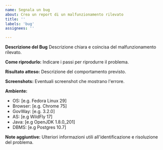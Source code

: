 ```yaml
---
name: Segnala un bug
about: Crea un report di un malfunzionamento rilevato
title: ''
labels: 'bug'
assignees: ''

---
```


**Descrizione del Bug**
Descrizione chiara e coincisa del malfunzionamento rilevato.

**Come riprodurlo:**
Indicare i passi per riprodurre il problema.

**Risultato atteso:**
Descrizione del comportamento previsto.

**Screenshots:**
Eventuali screenshot che mostrano l'errore.

**Ambiente:**
 - OS: [e.g. Fedora Linux 29]
 - Browser: [e.g. Chrome 75]
 - GovWay: [e.g. 3.2.0]
 - AS: [e.g WildFly 17]
 - Java: [e.g OpenJDK 1.8.0_201]
 - DBMS: [e.g Postgres 10.7]

**Note aggiuntive:**
Ulteriori informazioni utili all'identificazione e risoluzione del problema.
